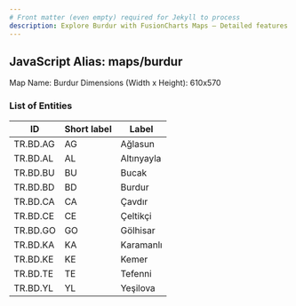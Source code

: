 ```yaml
---
# Front matter (even empty) required for Jekyll to process
description: Explore Burdur with FusionCharts Maps – Detailed features for seamless integration. Try now & enhance your data visualization today! 
---
```


## JavaScript Alias: maps/burdur

Map Name: Burdur
Dimensions (Width x Height): 610x570





### List of Entities

ID | Short label | Label
---|---|---|
TR.BD.AG | AG | Ağlasun
TR.BD.AL | AL | Altınyayla
TR.BD.BU | BU | Bucak
TR.BD.BD | BD | Burdur
TR.BD.CA | CA | Çavdır
TR.BD.CE | CE | Çeltikçi
TR.BD.GO | GO | Gölhisar
TR.BD.KA | KA | Karamanlı
TR.BD.KE | KE | Kemer
TR.BD.TE | TE | Tefenni
TR.BD.YL | YL | Yeşilova